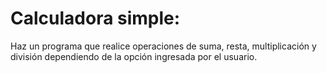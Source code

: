 # Calculadora simple: 
Haz un programa que realice operaciones de suma, resta, multiplicación y división dependiendo de la opción ingresada por el usuario.

